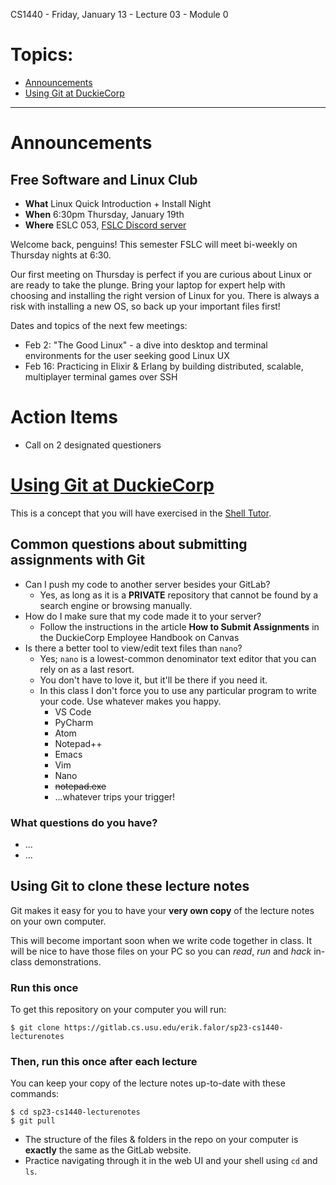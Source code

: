 CS1440 - Friday, January 13 - Lecture 03 - Module 0

# Topics:
* [Announcements](#announcements)
* [Using Git at DuckieCorp](#using-git-at-duckiecorp)


------------------------------------------------------------
# Announcements

## Free Software and Linux Club

*   **What**  Linux Quick Introduction + Install Night
*   **When**  6:30pm Thursday, January 19th
*   **Where** ESLC 053, [FSLC Discord server](https://discord.gg/GKWhbVDN38)

Welcome back, penguins!  This semester FSLC will meet bi-weekly on Thursday nights at 6:30.

Our first meeting on Thursday is perfect if you are curious about Linux or are ready to take the plunge.  Bring your laptop for expert help with choosing and installing the right version of Linux for you.  There is always a risk with installing a new OS, so back up your important files first!

Dates and topics of the next few meetings:

*   Feb 2: "The Good Linux" - a dive into desktop and terminal environments for the user seeking good Linux UX
*   Feb 16: Practicing in Elixir & Erlang by building distributed, scalable, multiplayer terminal games over SSH



# Action Items

*	Call on 2 designated questioners



# [Using Git at DuckieCorp](../../Using_Git/Introduction_to_Git.md)

This is a concept that you will have exercised in the [Shell Tutor](https://gitlab.cs.usu.edu/erik.falor/shell-tutor/).

## Common questions about submitting assignments with Git

*   Can I push my code to another server besides your GitLab?
    *   Yes, as long as it is a **PRIVATE** repository that cannot be found by a search engine or browsing manually.
*   How do I make sure that my code made it to your server?
    *   Follow the instructions in the article **How to Submit Assignments** in the DuckieCorp Employee Handbook on Canvas
*   Is there a better tool to view/edit text files than `nano`?
    *   Yes; `nano` is a lowest-common denominator text editor that you can rely on as a last resort.
    *   You don't have to love it, but it'll be there if you need it.
    *   In this class I don't force you to use any particular program to write your code.  Use whatever makes you happy.
        *   VS Code
        *   PyCharm
        *   Atom
        *   Notepad++
        *   Emacs
        *   Vim
        *   Nano
        *   ~~notepad.exe~~
        *   ...whatever trips your trigger!

### What questions do you have?

*   ...
*   ...


## Using Git to clone these lecture notes

Git makes it easy for you to have your **very own copy** of the lecture notes on your own computer.

This will become important soon when we write code together in class.  It will be nice to have those files on your PC so you can *read*, *run* and *hack* in-class demonstrations.


### Run this once

To get this repository on your computer you will run:

```
$ git clone https://gitlab.cs.usu.edu/erik.falor/sp23-cs1440-lecturenotes
```


### Then, run this once after each lecture

You can keep your copy of the lecture notes up-to-date with these commands:

```
$ cd sp23-cs1440-lecturenotes
$ git pull
```

*   The structure of the files & folders in the repo on your computer is **exactly** the same as the GitLab website.
*   Practice navigating through it in the web UI and your shell using `cd` and `ls`.




